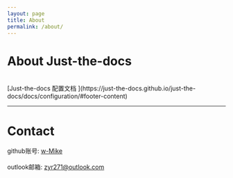 ```yaml
---
layout: page
title: About
permalink: /about/
---
```


# About Just-the-docs 
<br>
[Just-the-docs 配置文档 ](https://just-the-docs.github.io/just-the-docs/docs/configuration/#footer-content)

----
# Contact 

    
github账号: 
[w-Mike](https://github.com/w-Mike) 
<br><br>
outlook邮箱: 
[zyr271@outlook.com](zyr271@outlook.com)
